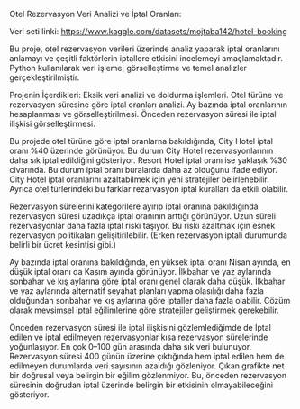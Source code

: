 Otel Rezervasyon Veri Analizi ve İptal Oranları:

Veri seti linki: https://www.kaggle.com/datasets/mojtaba142/hotel-booking

Bu proje, otel rezervasyon verileri üzerinde analiz yaparak iptal oranlarını anlamayı ve çeşitli faktörlerin iptallere etkisini incelemeyi amaçlamaktadır.
Python kullanılarak veri işleme, görselleştirme ve temel analizler gerçekleştirilmiştir.

Projenin İçerdikleri:
Eksik veri analizi ve doldurma işlemleri.
Otel türüne ve rezervasyon süresine göre iptal oranları analizi.
Ay bazında iptal oranlarının hesaplanması ve görselleştirilmesi.
Önceden rezervasyon süresi ile iptal ilişkisi görselleştirmesi.

Bu projede otel türüne göre iptal oranlarna bakıldığında, City Hotel iptal oranı %40 üzerinde görünüyor. Bu durum City Hotel rezervasyonlarının daha sık iptal edildiğini gösteriyor.
Resort Hotel iptal oranı ise yaklaşık %30 civarında. Bu durum iptal oranı buralarda daha az olduğunu ifade ediyor.
City Hotel iptal oranlarını azaltabilmek için yeni stratejiler belirlenebilir. 
Ayrıca otel türlerindeki bu farklar rezarvasyon iptal kuralları da etkili olabilir.

Rezervasyon sürelerini kategorilere ayırıp iptal oranına bakıldığında rezervasyon süresi uzadıkça iptal oranının arttığı görünüyor. Uzun süreli rezervasyonlar daha fazla iptal riski taşıyor.
Bu riski azaltmak için esnek rezervasyon politikaları gelişitirilebilir. (Erken rezervasyon iptali durumunda belirli bir ücret kesintisi gibi.)

Ay bazında iptal oranına bakıldığında, en yüksek iptal oranı Nisan ayında, en düşük iptal oranı da Kasım ayında görünüyor. İlkbahar ve yaz aylarında sonbahar ve kış aylarına göre iptal oranı genel olarak daha düşük.
İlkbahar ve yaz aylarında alternatif seyahat planları yapma olasılığı daha fazla olduğundan sonbahar ve kış aylarına göre iptaller daha fazla olabilir.
Cözüm olarak mevsimsel iptal eğilimlerine göre stratejiler geliştirmek gerekebilir.

Önceden rezervasyon süresi ile iptal ilişkisini gözlemlediğimde de İptal edilen ve iptal edilmeyen rezervasyonlar kısa rezervasyon sürelerinde yoğunlaşıyor.
En çok 0–100 gün arasında daha sık veri bulunuyor. Rezervasyon süresi 400 günün üzerine çıktığında hem iptal edilen hem de edilmeyen durumlarda veri sayısının azaldığı gözleniyor.
Çıkan grafikte net bir doğrusal veya belirgin bir eğilim gözlenmiyor. Bu, önceden rezervasyon süresinin doğrudan iptal üzerinde belirgin bir etkisinin olmayabileceğini gösteriyor.


